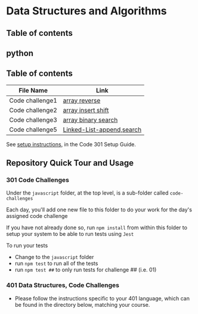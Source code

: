 # Data Structures and Algorithms



## Table of contents


## python


## Table of contents

| File Name | Link |
| --------------- | --------------- |
| Code challenge1 | [ array reverse ](python/code_challenges/array-reverse/README.md) |
| Code challenge2 | [ array insert shift ](python/code_challenges/array-insert-shift/README.md) |
| Code challenge3 | [ array binary search ](python/code_challenges/array-binary-search/README.md) |
| Code challenge5 | [ Linked-List-append,search ](python/code_challenges/linked-list) |




See [setup instructions](https://codefellows.github.io/setup-guide/code-301/3-code-challenges), in the Code 301 Setup Guide.

## Repository Quick Tour and Usage

### 301 Code Challenges

Under the `javascript` folder, at the top level, is a sub-folder called `code-challenges`

Each day, you'll add one new file to this folder to do your work for the day's assigned code challenge

If you have not already done so, run `npm install` from within this folder to setup your system to be able to run tests using `Jest`

To run your tests

- Change to the `javascript` folder
- run `npm test` to run all of the tests
- run `npm test ##` to only run tests for challenge ## (i.e. 01)

### 401 Data Structures, Code Challenges

- Please follow the instructions specific to your 401 language, which can be found in the directory below, matching your course.

